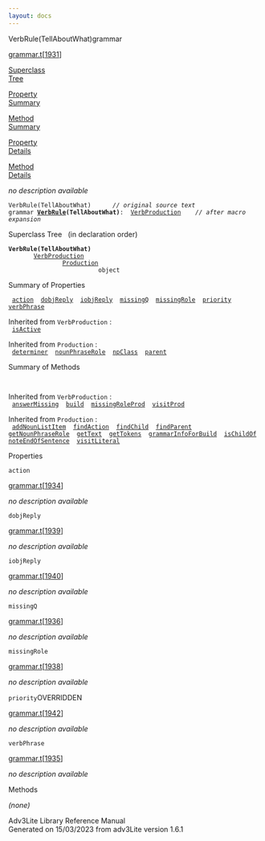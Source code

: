 ```yaml
---
layout: docs
---
```

<span class="title">VerbRule(TellAboutWhat)</span><span class="type">grammar</span>

[grammar.t](../file/grammar.t.html)\[[1931](../source/grammar.t.html#1931)\]

[Superclass  
Tree](#_SuperClassTree_)

[Property  
Summary](#_PropSummary_)

[Method  
Summary](#_MethodSummary_)

[Property  
Details](#_Properties_)

[Method  
Details](#_Methods_)

<div class="fdesc">

*no description available*

`VerbRule(TellAboutWhat)      `*`// original source text`*  
`grammar `**[`VerbRule`](../object/VerbRule.html)`(TellAboutWhat)`**` :   `[`VerbProduction`](../object/VerbProduction.html)`      `*`// after macro expansion`*

</div>

<span id="_SuperClassTree_"></span>

<div class="mjhd">

<span class="hdln">Superclass Tree</span>   (in declaration order)

</div>

**`VerbRule(TellAboutWhat)`**  
`         `[`VerbProduction`](../object/VerbProduction.html)  
`                 `[`Production`](../object/Production.html)  
`                         object`  
<span id="_PropSummary_"></span>

<div class="mjhd">

<span class="hdln">Summary of Properties</span>  

</div>

` `[`action`](#action)`  `[`dobjReply`](#dobjReply)`  `[`iobjReply`](#iobjReply)`  `[`missingQ`](#missingQ)`  `[`missingRole`](#missingRole)`  `[`priority`](#priority)`  `[`verbPhrase`](#verbPhrase)`  `

Inherited from `VerbProduction` :  
` `[`isActive`](../object/VerbProduction.html#isActive)`  `

Inherited from `Production` :  
` `[`determiner`](../object/Production.html#determiner)`  `[`nounPhraseRole`](../object/Production.html#nounPhraseRole)`  `[`npClass`](../object/Production.html#npClass)`  `[`parent`](../object/Production.html#parent)`  `

<span id="_MethodSummary_"></span>

<div class="mjhd">

<span class="hdln">Summary of Methods</span>  

</div>

` `

Inherited from `VerbProduction` :  
` `[`answerMissing`](../object/VerbProduction.html#answerMissing)`  `[`build`](../object/VerbProduction.html#build)`  `[`missingRoleProd`](../object/VerbProduction.html#missingRoleProd)`  `[`visitProd`](../object/VerbProduction.html#visitProd)`  `

Inherited from `Production` :  
` `[`addNounListItem`](../object/Production.html#addNounListItem)`  `[`findAction`](../object/Production.html#findAction)`  `[`findChild`](../object/Production.html#findChild)`  `[`findParent`](../object/Production.html#findParent)`  `[`getNounPhraseRole`](../object/Production.html#getNounPhraseRole)`  `[`getText`](../object/Production.html#getText)`  `[`getTokens`](../object/Production.html#getTokens)`  `[`grammarInfoForBuild`](../object/Production.html#grammarInfoForBuild)`  `[`isChildOf`](../object/Production.html#isChildOf)`  `[`noteEndOfSentence`](../object/Production.html#noteEndOfSentence)`  `[`visitLiteral`](../object/Production.html#visitLiteral)`  `

<span id="_Properties_"></span>

<div class="mjhd">

<span class="hdln">Properties</span>  

</div>

<span id="action"></span>

`action`

[grammar.t](../file/grammar.t.html)\[[1934](../source/grammar.t.html#1934)\]

<div class="desc">

*no description available*

</div>

<span id="dobjReply"></span>

`dobjReply`

[grammar.t](../file/grammar.t.html)\[[1939](../source/grammar.t.html#1939)\]

<div class="desc">

*no description available*

</div>

<span id="iobjReply"></span>

`iobjReply`

[grammar.t](../file/grammar.t.html)\[[1940](../source/grammar.t.html#1940)\]

<div class="desc">

*no description available*

</div>

<span id="missingQ"></span>

`missingQ`

[grammar.t](../file/grammar.t.html)\[[1936](../source/grammar.t.html#1936)\]

<div class="desc">

*no description available*

</div>

<span id="missingRole"></span>

`missingRole`

[grammar.t](../file/grammar.t.html)\[[1938](../source/grammar.t.html#1938)\]

<div class="desc">

*no description available*

</div>

<span id="priority"></span>

`priority`<span class="rem">OVERRIDDEN</span>

[grammar.t](../file/grammar.t.html)\[[1942](../source/grammar.t.html#1942)\]

<div class="desc">

*no description available*

</div>

<span id="verbPhrase"></span>

`verbPhrase`

[grammar.t](../file/grammar.t.html)\[[1935](../source/grammar.t.html#1935)\]

<div class="desc">

*no description available*

</div>

<span id="_Methods_"></span>

<div class="mjhd">

<span class="hdln">Methods</span>  

</div>

*(none)*

<div class="ftr">

Adv3Lite Library Reference Manual  
Generated on 15/03/2023 from adv3Lite version 1.6.1

</div>
